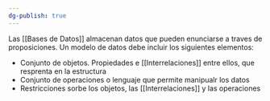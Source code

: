 ```yaml
---
dg-publish: true
---
```

 Las [[Bases de Datos]] almacenan datos que pueden enunciarse a traves de proposiciones. Un modelo de datos debe incluir los siguientes elementos: 
 - Conjunto de objetos. Propiedades e [[Interrelaciones]] entre ellos, que resprenta en la estructura
 - Conjunto de operaciones o lenguaje que permite manipualr los datos
 - Restricciones sorbe los objetos, las [[Interrelaciones]] y las operaciones